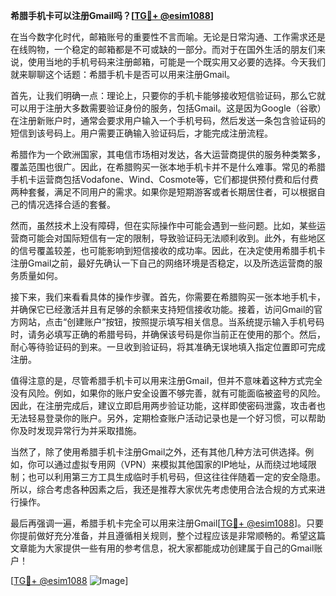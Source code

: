 **希腊手机卡可以注册Gmail吗？[[TG💪+ @esim1088](https://t.me/s/esim1088)]**

在当今数字化时代，邮箱账号的重要性不言而喻。无论是日常沟通、工作需求还是在线购物，一个稳定的邮箱都是不可或缺的一部分。而对于在国外生活的朋友们来说，使用当地的手机号码来注册邮箱，可能是一个既实用又必要的选择。今天我们就来聊聊这个话题：希腊手机卡是否可以用来注册Gmail。

首先，让我们明确一点：理论上，只要你的手机卡能够接收短信验证码，那么它就可以用于注册大多数需要验证身份的服务，包括Gmail。这是因为Google（谷歌）在注册新账户时，通常会要求用户输入一个手机号码，然后发送一条包含验证码的短信到该号码上。用户需要正确输入验证码后，才能完成注册流程。

希腊作为一个欧洲国家，其电信市场相对发达，各大运营商提供的服务种类繁多，覆盖范围也很广。因此，在希腊购买一张本地手机卡并不是什么难事。常见的希腊手机卡运营商包括Vodafone、Wind、Cosmote等，它们都提供预付费和后付费两种套餐，满足不同用户的需求。如果你是短期游客或者长期居住者，可以根据自己的情况选择合适的套餐。

然而，虽然技术上没有障碍，但在实际操作中可能会遇到一些问题。比如，某些运营商可能会对国际短信有一定的限制，导致验证码无法顺利收到。此外，有些地区的信号覆盖较差，也可能影响到短信接收的成功率。因此，在决定使用希腊手机卡注册Gmail之前，最好先确认一下自己的网络环境是否稳定，以及所选运营商的服务质量如何。

接下来，我们来看看具体的操作步骤。首先，你需要在希腊购买一张本地手机卡，并确保它已经激活并且有足够的余额来支持短信接收功能。接着，访问Gmail的官方网站，点击“创建账户”按钮，按照提示填写相关信息。当系统提示输入手机号码时，请务必填写正确的希腊号码，并确保该号码是你当前正在使用的那个。然后，耐心等待验证码的到来。一旦收到验证码，将其准确无误地填入指定位置即可完成注册。

值得注意的是，尽管希腊手机卡可以用来注册Gmail，但并不意味着这种方式完全没有风险。例如，如果你的账户安全设置不够完善，就有可能面临被盗号的风险。因此，在注册完成后，建议立即启用两步验证功能，这样即使密码泄露，攻击者也无法轻易登录你的账户。另外，定期检查账户活动记录也是一个好习惯，可以帮助你及时发现异常行为并采取措施。

当然了，除了使用希腊手机卡注册Gmail之外，还有其他几种方法可供选择。例如，你可以通过虚拟专用网（VPN）来模拟其他国家的IP地址，从而绕过地域限制；也可以利用第三方工具生成临时手机号码，但这往往伴随着一定的安全隐患。所以，综合考虑各种因素之后，我还是推荐大家优先考虑使用合法合规的方式来进行操作。

最后再强调一遍，希腊手机卡完全可以用来注册Gmail[[TG💪+ @esim1088](https://t.me/s/esim1088)]。只要你提前做好充分准备，并且遵循相关规则，整个过程应该是非常顺畅的。希望这篇文章能为大家提供一些有用的参考信息，祝大家都能成功创建属于自己的Gmail账户！

[[TG💪+ @esim1088](https://t.me/s/esim1088) ![Image](https://i.postimg.cc/4NQfJmqS/Snipaste-2025-05-13-00-14-12.png)]